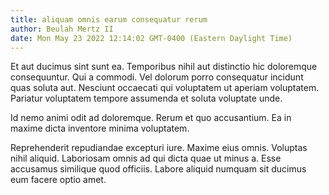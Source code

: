 ```yaml
---
title: aliquam omnis earum consequatur rerum
author: Beulah Mertz II
date: Mon May 23 2022 12:14:02 GMT-0400 (Eastern Daylight Time)
---
```

Et aut ducimus sint sunt ea. Temporibus nihil aut distinctio hic doloremque consequuntur. Qui a commodi. Vel dolorum porro consequatur incidunt quas soluta aut. Nesciunt occaecati qui voluptatem ut aperiam voluptatem. Pariatur voluptatem tempore assumenda et soluta voluptate unde.

 Id nemo animi odit ad doloremque. Rerum et quo accusantium. Ea in maxime dicta inventore minima voluptatem.

 Reprehenderit repudiandae excepturi iure. Maxime eius omnis. Voluptas nihil aliquid. Laboriosam omnis ad qui dicta quae ut minus a. Esse accusamus similique quod officiis. Labore aliquid numquam sit ducimus eum facere optio amet.